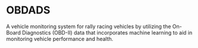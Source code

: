 # OBDADS
A vehicle monitoring system for rally racing vehicles by utilizing the On-Board Diagnostics (OBD-II) data that incorporates machine learning to aid in monitoring vehicle performance and health.
